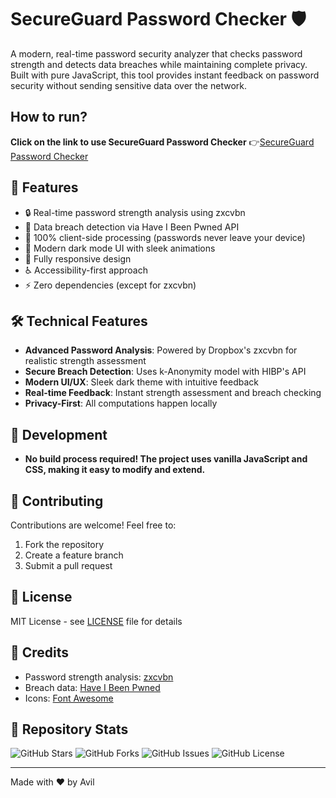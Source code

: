 # SecureGuard Password Checker 🛡️

A modern, real-time password security analyzer that checks password strength and detects data breaches while maintaining complete privacy. Built with pure JavaScript, this tool provides instant feedback on password security without sending sensitive data over the network.

## How to run?
**Click on the link to use SecureGuard Password Checker**
👉[SecureGuard Password Checker](https://avil-xd.github.io/secureguard-password-checker)

## 🚀 Features

- 🔒 Real-time password strength analysis using zxcvbn
- 🚨 Data breach detection via Have I Been Pwned API
- 🔐 100% client-side processing (passwords never leave your device)
- 🎨 Modern dark mode UI with sleek animations
- 📱 Fully responsive design
- ♿ Accessibility-first approach
- ⚡ Zero dependencies (except for zxcvbn)


## 🛠️ Technical Features

- **Advanced Password Analysis**: Powered by Dropbox's zxcvbn for realistic strength assessment
- **Secure Breach Detection**: Uses k-Anonymity model with HIBP's API
- **Modern UI/UX**: Sleek dark theme with intuitive feedback
- **Real-time Feedback**: Instant strength assessment and breach checking
- **Privacy-First**: All computations happen locally

## 🔧 Development

- **No build process required! The project uses vanilla JavaScript and CSS, making it easy to modify and extend.**

## 🤝 Contributing

Contributions are welcome! Feel free to:
1. Fork the repository
2. Create a feature branch
3. Submit a pull request

## 📜 License

MIT License - see [LICENSE](LICENSE) file for details

## 🙏 Credits

- Password strength analysis: [zxcvbn](https://github.com/dropbox/zxcvbn)
- Breach data: [Have I Been Pwned](https://haveibeenpwned.com/)
- Icons: [Font Awesome](https://fontawesome.com/)

## 🔗 Repository Stats

![GitHub Stars](https://img.shields.io/github/stars/Avil-XD/secureguard-password-checker?style=social)
![GitHub Forks](https://img.shields.io/github/forks/Avil-XD/secureguard-password-checker?style=social)
![GitHub Issues](https://img.shields.io/github/issues/Avil-XD/secureguard-password-checker)
![GitHub License](https://img.shields.io/github/license/Avil-XD/secureguard-password-checker)

---
Made with ❤️ by Avil
